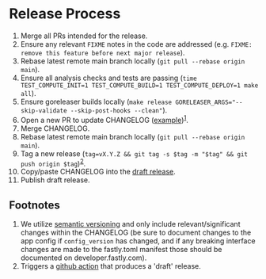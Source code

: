 # Release Process

1. Merge all PRs intended for the release.
1. Ensure any relevant `FIXME` notes in the code are addressed (e.g. `FIXME: remove this feature before next major release`).
1. Rebase latest remote main branch locally (`git pull --rebase origin main`).
1. Ensure all analysis checks and tests are passing (`time TEST_COMPUTE_INIT=1 TEST_COMPUTE_BUILD=1 TEST_COMPUTE_DEPLOY=1 make all`).
1. Ensure goreleaser builds locally (`make release GORELEASER_ARGS="--skip-validate --skip-post-hooks --clean"`).
1. Open a new PR to update CHANGELOG ([example](https://github.com/fastly/cli/pull/273))<sup>[1](#note1)</sup>.
1. Merge CHANGELOG.
1. Rebase latest remote main branch locally (`git pull --rebase origin main`).
1. Tag a new release (`tag=vX.Y.Z && git tag -s $tag -m "$tag" && git push origin $tag`)<sup>[2](#note2)</sup>.
1. Copy/paste CHANGELOG into the [draft release](https://github.com/fastly/cli/releases).
1. Publish draft release.

## Footnotes

1. <a name="note1"></a>We utilize [semantic versioning](https://semver.org/) and only include relevant/significant changes within the CHANGELOG (be sure to document changes to the app config if `config_version` has changed, and if any breaking interface changes are made to the fastly.toml manifest those should be documented on developer.fastly.com).
1. <a name="note2"></a>Triggers a [github action](https://github.com/fastly/cli/blob/main/.github/workflows/tag_release.yml) that produces a 'draft' release.

